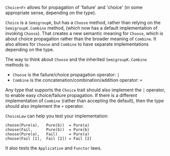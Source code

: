 `Choice<F>` allows for propagation of 'failure' and 'choice' (in some appropriate sense, depending on the type).

`Choice` is a `SemigroupK`, but has a `Choose` method, rather than relying on the `SemigroupK.Combine` method, (which 
now has a default implementation of invoking `Choose`).  That creates a new semantic meaning for `Choose`, which is 
about choice propagation rather than the broader meaning of `Combine`.  It also allows for `Choose` and `Combine` to 
have separate implementations depending on the type.

The way to think about `Choose` and the inherited `SemigroupK.Combine` methods is:
* `Choose` is the failure/choice propagation operator: `|`
* `Combine` is the concatenation/combination/addition operator: `+`

Any type that supports the `Choice` trait should also implement the `|` operator, to enable easy choice/failure 
propagation.  If there is a different implementation of `Combine` (rather than accepting the default), then the type 
should also implement the `+` operator.

`ChoiceLaw` can help you test your implementation:

    choose(Pure(a),   Pure(b))  = Pure(a)
    choose(Fail,      Pure(b))  = Pure(b)
    choose(Pure(a),   Fail)     = Pure(a)
    choose(Fail [1],  Fail [2]) = Fail [2]

It also tests the `Applicative` and `Functor` laws.